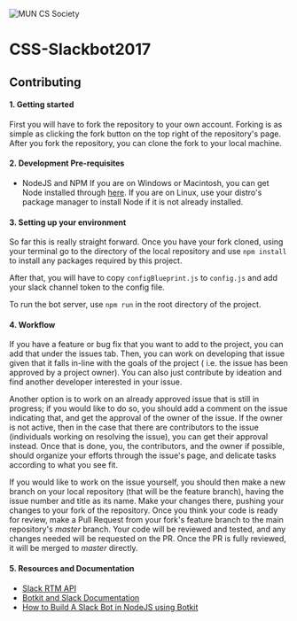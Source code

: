 ![MUN CS Society](https://blog.muncompsci.ca/wp-content/uploads/2017/09/logo-2.png)

# CSS-Slackbot2017

## Contributing

#### 1. Getting started

First you will have to fork the repository to your own account. Forking is as simple as clicking the fork button on the top right of the repository's page. After you fork the repository, you can clone the fork to your local machine.

#### 2. Development Pre-requisites

* NodeJS and NPM
If you are on Windows or Macintosh, you can get Node installed through [here](https://nodejs.org/en/download/). If you are on Linux, use your distro's package manager to install Node if it is not already installed.

#### 3. Setting up your environment

So far this is really straight forward. Once you have your fork cloned, using your terminal go to the directory of the local repository and use `npm install` to install any packages required by this project.

After that, you will have to copy `configBlueprint.js` to `config.js` and add your slack channel token to the config file.

To run the bot server, use `npm run` in the root directory of the project.

#### 4. Workflow

If you have a feature or bug fix that you want to add to the project, you can add that under the issues tab. Then, you can work on developing that issue given that it falls in-line with the goals of the project ( i.e. the issue has been approved by a project owner). You can also just contribute by ideation and find another developer interested in your issue.

Another option is to work on an already approved issue that is still in progress; if you would like to do so, you should add a comment on the issue indicating that, and get the approval of the owner of the issue. If the owner is not active, then in the case that there are contributors to the issue (individuals working on resolving the issue), you can get their approval instead. Once that is done, you, the contributors, and the owner if possible, should organize your efforts through the issue's page, and delicate tasks according to what you see fit.

If you would like to work on the issue yourself, you should then make a new branch on your local repository (that will be the feature branch), having the issue number and title as its name. Make your changes there, pushing your changes to your fork of the repository. Once you think your code is ready for review, make a Pull Request from your fork's feature branch to the main repository's _master_ branch. Your code will be reviewed and tested, and any changes needed will be requested on the PR. Once the PR is fully reviewed, it will be merged to _master_ directly.

#### 5. Resources and Documentation

* [Slack RTM API](https://api.slack.com/rtm)
* [Botkit and Slack Documentation](https://github.com/howdyai/botkit/blob/HEAD/docs/readme-slack.md)
* [How to Build A Slack Bot in NodeJS using Botkit](https://fossbytes.com/how-to-build-a-slack-chat-bot-in-nodejs-using-botkit/)
